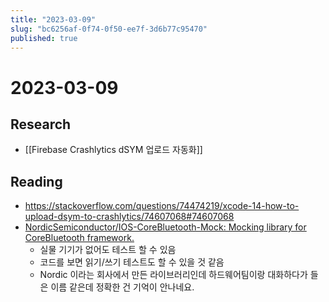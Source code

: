 ```yaml
---
title: "2023-03-09"
slug: "bc6256af-0f74-0f50-ee7f-3d6b77c95470"
published: true
---
```


# 2023-03-09

## Research

- [[Firebase Crashlytics dSYM 업로드 자동화]]

## Reading

- https://stackoverflow.com/questions/74474219/xcode-14-how-to-upload-dsym-to-crashlytics/74607068#74607068
- [NordicSemiconductor/IOS-CoreBluetooth-Mock: Mocking library for CoreBluetooth framework.](https://github.com/NordicSemiconductor/IOS-CoreBluetooth-Mock)
	- 실물 기기가 없어도 테스트 할 수 있음
	- 코드를 보면 읽기/쓰기 테스트도 할 수 있을 것 같음
	- Nordic 이라는 회사에서 만든 라이브러리인데 하드웨어팀이랑 대화하다가 들은 이름 같은데 정확한 건 기억이 안나네요.
